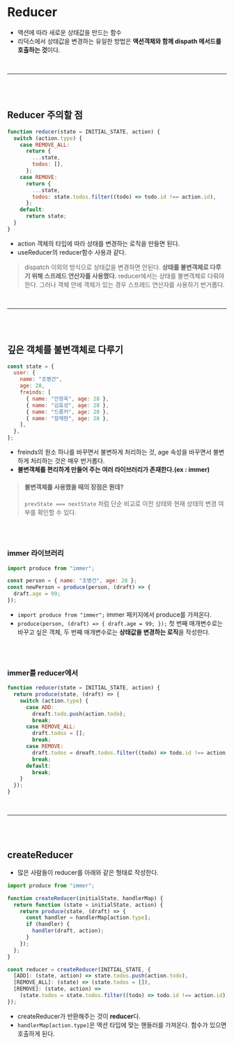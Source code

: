 # Reducer

- 액션에 따라 새로운 상태값을 만드는 함수
- 리덕스에서 상태값을 변경하는 유일한 방법은 **액션객체와 함께 dispath 메서드를 호출하는 것**이다.

<br>
<hr>
<br>
<br>

## Reducer 주의할 점

```js
function reducer(state = INITIAL_STATE, action) {
  switch (action.type) {
    case REMOVE_ALL:
      return {
        ...state,
        todos: [],
      };
    case REMOVE:
      return {
        ...state,
        todos: state.todos.filter((todo) => todo.id !== action.id),
      };
    default:
      return state;
  }
}
```

- action 객체의 타입에 따라 상태를 변경하는 로직을 만들면 된다.
- useReducer의 reducer함수 사용과 같다.

> dispatch 이외의 방식으로 상태값을 변경하면 안된다.
> **상태를 불변객체로 다루기 위해 스프레드 연산자를 사용했다.**
> reducer에서는 상태를 불변객체로 다뤄야 한다. 그러나 객체 안에 객체가 있는 경우 스프레드 연산자를 사용하기 번거롭다.

<br>
<hr>
<br>
<br>

## 깊은 객체를 불변객체로 다루기

```jsx
const state = {
  user: {
    name: "조병건",
    age: 28,
    freinds: [
      { name: "안정욱", age: 28 },
      { name: "김효성", age: 28 },
      { name: "드릉커", age: 28 },
      { name: "장재현", age: 28 },
    ],
  },
};
```

- freinds의 원소 하나를 바꾸면서 불변하게 처리하는 것, age 속성을 바꾸면서 불변하게 처리하는 것은 매우 번거롭다.
- **불변객체를 편리하게 만들어 주는 여러 라이브러리가 존재한다.(ex : immer)**

> #### 불변객체를 사용했을 때의 장점은 뭔데?
>
> `prevState === nextState` 처럼 단순 비교로 이전 상태와 현재 상태의 변경 여부를 확인할 수 있다.

<br>
<br>

### immer 라이브러리

```jsx
import produce from "immer";

const person = { name: "조병건", age: 28 };
const newPerson = produce(person, (draft) => {
  draft.age = 99;
});
```

- `import produce from "immer";`
  immer 패키지에서 produce를 가져온다.
- `produce(person, (draft) => { draft.age = 99; });`
  첫 번째 매개변수로는 바꾸고 싶은 객체, 두 번째 매개변수로는 **상태값을 변경하는 로직**을 작성한다.

<br>
<br>

### immer를 reducer에서

```js
function reducer(state = INITIAL_STATE, action) {
  return produce(state, (draft) => {
    switch (action.type) {
      case ADD:
        dreaft.todo.push(action.todo);
        break;
      case REMOVE_ALL:
        draft.todos = [];
        break;
      case REMOVE:
        draft.todos = dreaft.todos.filter((todo) => todo.id !== action.id);
        break;
      default:
        break;
    }
  });
}
```

<br>
<hr>
<br>
<br>

## createReducer

- 많은 사람들이 reducer를 아래와 같은 형태로 작성한다.

```jsx
import produce from "immer";

function createReducer(initialState, handlerMap) {
  return function (state = initialState, action) {
    return produce(state, (draft) => {
      const handler = handlerMap[action.type];
      if (handler) {
        handler(draft, action);
      }
    });
  };
}

const reducer = createReducer(INITIAL_STATE, {
  [ADD]: (state, action) => state.todos.push(action.todo),
  [REMOVE_ALL]: (state) => (state.todos = []),
  [REMOVE]: (state, action) =>
    (state.todos = state.todos.filter((todo) => todo.id !== action.id)),
});
```

- createReducer가 반환해주는 것이 **reducer**다.
- `handlerMap[action.type]`은 액션 타입에 맞는 핸들러를 가져온다. 함수가 있으면 호출하게 된다.
